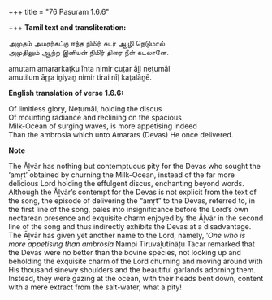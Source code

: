 +++
title = "76 Pasuram 1.6.6"

+++
**Tamil text and transliteration:**

அமுதம் அமரர்கட்கு ஈந்த நிமிர் சுடர் ஆழி நெடுமால்  
அமுதிலும் ஆற்ற இனியன் நிமிர் திரை நீள் கடலானே.

amutam amararkaṭku īnta nimir cuṭar āḻi neṭumāl  
amutilum āṟṟa iṉiyaṉ nimir tirai nīḷ kaṭalāṉē.

**English translation of verse 1.6.6:**

Of limitless glory, Neṭumāl, holding the discus  
Of mounting radiance and reclining on the spacious  
Milk-Ocean of surging waves, is more appetising indeed  
Than the ambrosia which unto Amarars (Devas) He once delivered.

**Note**

The Āḻvār has nothing but contemptuous pity for the Devas who sought the ‘amṛt’ obtained by churning the Milk-Ocean, instead of the far more delicious Lord holding the effulgent discus, enchanting beyond words. Although the Āḻvār’s contempt for the Devas is not explicit from the text of the song, the episode of delivering the “amṛt” to the Devas, referred to, in the first line of the song, pales into insignificance before the Lord’s own nectarean presence and exquisite charm enjoyed by the Āḻvār in the second line of the song and thus indirectly exhibits the Devas at a disadvantage. The Āḻvār has given yet another name to the Lord, namely, ‘*One who is more appetising than ambrosia* Nampi Tiruvaḻutināṭu Tācar remarked that the Devas were no better than the bovine species, not looking up and beholding the exquisite charm of the Lord churning and moving around with His thousand sinewy shoulders and the beautiful garlands adorning them. Instead, they were gazing at the ocean, with their heads bent down, content with a mere extract from the salt-water, what a pity!


